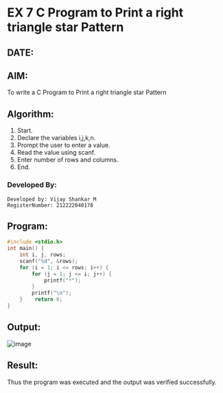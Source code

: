 # EX 7 C Program to Print a right triangle star Pattern
## DATE:
## AIM:
To write a C Program to Print a right triangle star Pattern

## Algorithm:
1. Start. 
2. Declare the variables i,j,k,n. 
3. Prompt the user to enter a value. 
4. Read the value using scanf. 
5. Enter number of rows and columns. 
6. End.   

### Developed By:
```
Developed by: Vijay Shankar M
RegisterNumber: 212222040178
```

## Program:
```c program
#include <stdio.h> 
int main() { 
    int i, j, rows; 
    scanf("%d", &rows); 
    for (i = 1; i <= rows; i++) { 
        for (j = 1; j <= i; j++) { 
            printf("*"); 
        } 
        printf("\n"); 
    }    return 0; 
}
```

## Output:

![image](https://github.com/user-attachments/assets/a0881776-fcc9-4f96-a441-2f3cc4d800e1)


## Result:
Thus the program was executed and the output was verified successfully.
